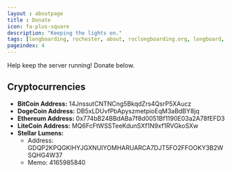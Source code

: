 ```yaml
---
layout : aboutpage
title : Donate
icon: fa-plus-square
description: "Keeping the lights on."
tags: [longboarding, rochester, about, roclongboarding.org, longboard, donate, server]
pageindex: 4
---
```


Help keep the server running!  Donate below.

## Cryptocurrencies

* **BitCoin Address:** 14JnssutCNTNCng5BkqdZrs4QsrP5XAucz
* **DogeCoin Address:** DB5xLDUvfPbApyszmetpioEqM3aBdBY8jq
* **Ethereum Address:** 0x774bB24BBdABa7f8d0051Bf1190E03a2A78fEFD3
* **LiteCoin Address:** MQ6FcFtWSSTeeKdunSXf1N9xf1RVGkoSXw
* **Stellar Lumens:**
  * Address: GDQP2KPQGKIHYJGXNUIYOMHARUARCA7DJT5FO2FFOOKY3B2WSQHG4W37
  * Memo: 4165985840 

